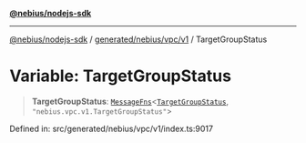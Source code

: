 [**@nebius/nodejs-sdk**](../../../../../README.md)

---

[@nebius/nodejs-sdk](../../../../../README.md) / [generated/nebius/vpc/v1](../README.md) / TargetGroupStatus

# Variable: TargetGroupStatus

> **TargetGroupStatus**: [`MessageFns`](../../../../../runtime/protos/core/interfaces/MessageFns.md)\<[`TargetGroupStatus`](../interfaces/TargetGroupStatus.md), `"nebius.vpc.v1.TargetGroupStatus"`\>

Defined in: src/generated/nebius/vpc/v1/index.ts:9017
